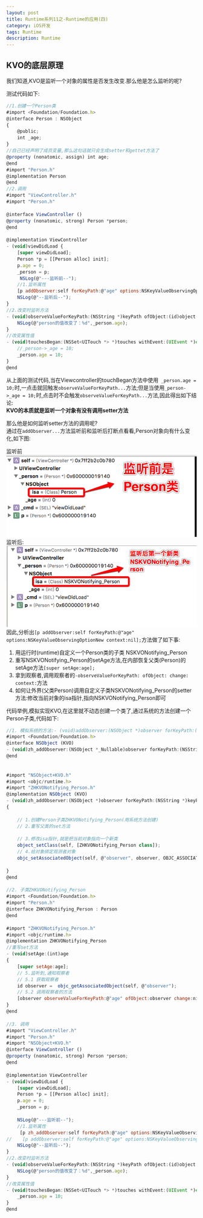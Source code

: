 ```yaml
---
layout: post
title: Runtime系列11之-Runtime的应用(四)
category: iOS开发
tags: Runtime
description: Runtime
--- 
```

## KVO的底层原理
我们知道,KVO是监听一个对象的属性是否发生改变.那么他是怎么监听的呢?        

测试代码如下:

```javascript
//1.创建一个Person类
#import <Foundation/Foundation.h>
@interface Person : NSObject
{
    @public;
    int _age;
}
//自己已经声明了成员变量,那么这句话就只会生成setter和gettet方法了
@property (nonatomic, assign) int age;
@end
#import "Person.h"
@implementation Person
@end
//2.调用
#import "ViewController.h"
#import "Person.h"

@interface ViewController ()
@property (nonatomic, strong) Person *person;
@end

@implementation ViewController
- (void)viewDidLoad {
    [super viewDidLoad];
    Person *p = [[Person alloc] init];
    p.age = 0;
    _person = p;
     NSLog(@"---监听前--");
    //1.监听属性
    [p addObserver:self forKeyPath:@"age" options:NSKeyValueObservingOptionNew context:nil];
    NSLog(@"--监听后--");
}
//2.改变时监听方法
- (void)observeValueForKeyPath:(NSString *)keyPath ofObject:(id)object change:(NSDictionary<NSString *,id> *)change context:(void *)context{
    NSLog(@"person的值改变了：%d",_person.age);
}
//改变属性值
- (void)touchesBegan:(NSSet<UITouch *> *)touches withEvent:(UIEvent *)event{
    //_person->_age = 10;
    _person.age = 10;
}
@end
```
从上面的测试代码,当在Viewcontroller的touchBegan方法中使用` _person.age = 10;`时,一点击就回触发`observeValueForKeyPath...`方法;但是当使用`_person->_age = 10;`时,点击时不会触发`observeValueForKeyPath...`方法,因此得出如下结论:      
**KVO的本质就是监听一个对象有没有调用setter方法**

那么他是如何监听setter方法的调用呢?      
通过在`addObserver...`方法监听前和监听后打断点看看,Person对象向有什么变化,如下图:       

监听前
![](https://raw.githubusercontent.com/zhoghua123/imgsBed/master/监听前.png) 
监听后:
![](https://raw.githubusercontent.com/zhoghua123/imgsBed/master/监听后.png) 
因此,分析出`[p addObserver:self forKeyPath:@"age" options:NSKeyValueObservingOptionNew context:nil];`方法做了如下事:

1. 用运行时(runtime)自定义一个Person类的子类 NSKVONotifying_Person
2. 重写NSKVONotifying_Person的setAge方法,在内部恢复父类(Person)的setAge方法`[super setAge:age];`
3. 拿到观察者,调用观察者的`-observeValueForKeyPath: ofObject: change: context:`方法
4. 如何让外界(父类Person)调用自定义子类NSKVONotifying_Person的setter方法:修改当前对象的isa指针,指向NSKVONotifying_Person即可          

代码举例,模拟实现KVO,在这里就不动态创建一个类了,通过系统的方法创建一个Person子类,代码如下:

```javascript
//1. 模拟系统的方法:- (void)addObserver:(NSObject *)observer forKeyPath:(NSString *)keyPath options:(NSKeyValueObservingOptions)options context:(nullable void *)context;给NSObject添加一个类似方法.
#import <Foundation/Foundation.h>
@interface NSObject (KVO)
- (void)zh_addObserver:(NSObject *_Nullable)observer forKeyPath:(NSString *_Nullable)keyPath options:(NSKeyValueObservingOptions)options context:(nullable void *)context;
@end


#import "NSObject+KVO.h"
#import <objc/runtime.h>
#import "ZHKVONotifying_Person.h"
@implementation NSObject (KVO)
- (void)zh_addObserver:(NSObject *)observer forKeyPath:(NSString *)keyPath options:(NSKeyValueObservingOptions)options context:(void *)context
{
    
    // 1.创建Person子类ZHKVONotifying_Person(用系统方法创建)
    // 2.重写父类的set方法
    
    // 3.修改isa指针,就是把当前对象指向一个新类
    object_setClass(self, [ZHKVONotifying_Person class]);
    // 4.给对象绑定观测者对象
    objc_setAssociatedObject(self, @"observer", observer, OBJC_ASSOCIATION_RETAIN_NONATOMIC);
    
}
@end

//2. 子类ZHKVONotifying_Person
#import <Foundation/Foundation.h>
#import "Person.h"
@interface ZHKVONotifying_Person : Person
@end

#import "ZHKVONotifying_Person.h"
#import <objc/runtime.h>
@implementation ZHKVONotifying_Person
//重写set方法
- (void)setAge:(int)age
{
    [super setAge:age];
    // 5.监听到,通知观察者
    // 5.1 获取观察者
    id observer =  objc_getAssociatedObject(self, @"observer");
    // 5.2 调用观察者的方法
    [observer observeValueForKeyPath:@"age" ofObject:observer change:nil context:nil];
}
@end

//3. 调用
#import "ViewController.h"
#import "Person.h"
#import "NSObject+KVO.h"
@interface ViewController ()
@property (nonatomic, strong) Person *person;
@end

@implementation ViewController
- (void)viewDidLoad {
    [super viewDidLoad];
    Person *p = [[Person alloc] init];
    p.age = 0;
    _person = p;
    
    NSLog(@"---监听前--");
    //1.监听属性
     [p zh_addObserver:self forKeyPath:@"age" options:NSKeyValueObservingOptionNew context:nil];
//    [p addObserver:self forKeyPath:@"age" options:NSKeyValueObservingOptionNew context:nil];
    NSLog(@"--监听后--");
}
//2.改变时监听方法
- (void)observeValueForKeyPath:(NSString *)keyPath ofObject:(id)object change:(NSDictionary<NSString *,id> *)change context:(void *)context{
    NSLog(@"person的值改变了：%d",_person.age);
}
//改变属性值
- (void)touchesBegan:(NSSet<UITouch *> *)touches withEvent:(UIEvent *)event{
    _person.age = 10;
}
@end
```

